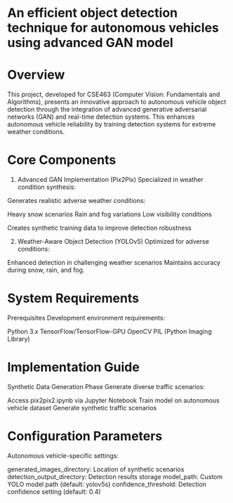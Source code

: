# An efficient object detection technique for autonomous vehicles using advanced GAN model

# Overview
This project, developed for CSE463 (Computer Vision: Fundamentals and Algorithms), presents an innovative approach to autonomous vehicle object detection through the integration of advanced generative adversarial networks (GAN) and real-time detection systems. This enhances autonomous vehicle reliability by training detection systems for extreme weather conditions.
# Core Components
1. Advanced GAN Implementation (Pix2Pix)
Specialized in weather condition synthesis:

Generates realistic adverse weather conditions:

Heavy snow scenarios
Rain and fog variations
Low visibility conditions


Creates synthetic training data to improve detection robustness

2. Weather-Aware Object Detection (YOLOv5)
Optimized for adverse conditions:

Enhanced detection in challenging weather scenarios
Maintains accuracy during snow, rain, and fog. 

# System Requirements
Prerequisites
Development environment requirements:

Python 3.x
TensorFlow/TensorFlow-GPU
OpenCV
PIL (Python Imaging Library)
# Implementation Guide
Synthetic Data Generation Phase
Generate diverse traffic scenarios:

Access pix2pix2.ipynb via Jupyter Notebook
Train model on autonomous vehicle dataset
Generate synthetic traffic scenarios

# Configuration Parameters
Autonomous vehicle-specific settings:

generated_images_directory: Location of synthetic scenarios
detection_output_directory: Detection results storage
model_path: Custom YOLO model path (default: yolov5s)
confidence_threshold: Detection confidence setting (default: 0.4)






